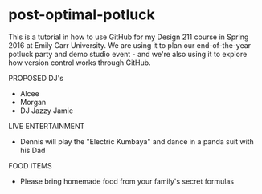 # post-optimal-potluck
This is a tutorial in how to use GitHub for my Design 211 course in Spring 2016 at Emily Carr University. We are using it to plan our end-of-the-year potluck party and demo studio event - and we're also using it to explore how version control works through GitHub. 

PROPOSED DJ's
- Alcee
- Morgan
- DJ Jazzy Jamie

LIVE ENTERTAINMENT
- Dennis will play the "Electric Kumbaya" and dance in a panda suit with his Dad

FOOD ITEMS
- Please bring homemade food from your family's secret formulas

